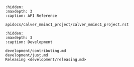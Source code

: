 ```{include} ../README.md

```

```{toctree}
:hidden:
:maxdepth: 3
:caption: API Reference

apidocs/calver_mminc1_project/calver_mminc1_project.rst
```

```{toctree}
:hidden:
:maxdepth: 3
:caption: Development

development/contributing.md
development/just.md
Releasing <development/releasing.md>
```
